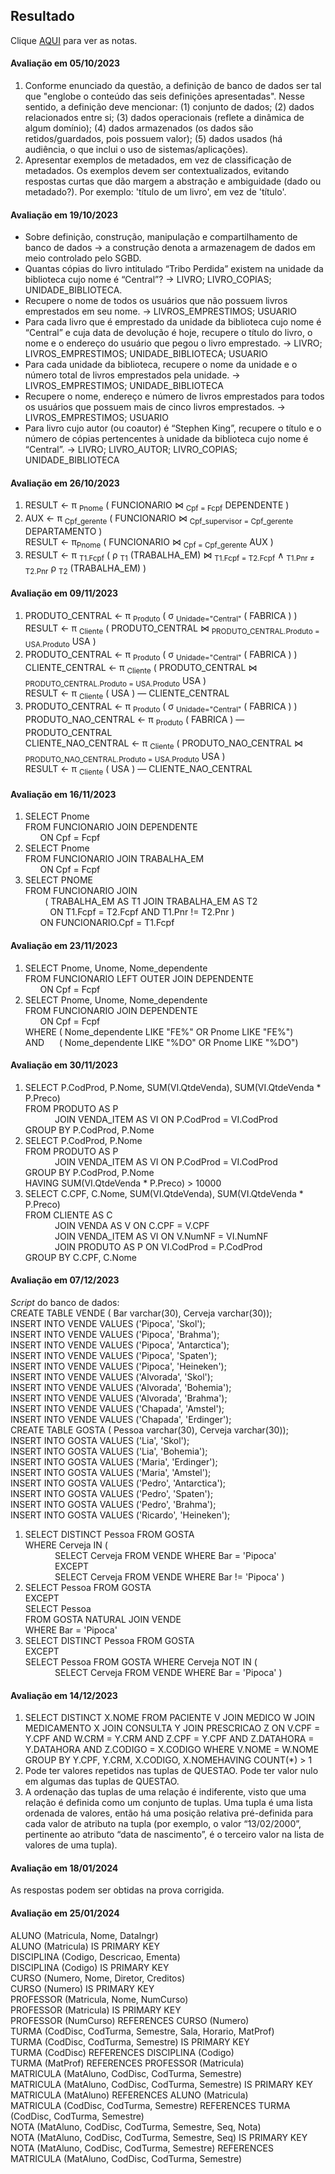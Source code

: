 ## Resultado

Clique [AQUI](../media/bd-2023-2-bes-resumo.pdf) para ver as notas.

#### Avaliação em 05/10/2023
1. Conforme enunciado da questão, a definição de banco de dados ser tal que "englobe o conteúdo das seis definições apresentadas". Nesse sentido, a definição deve mencionar: (1) conjunto de dados; (2) dados relacionados entre si; (3) dados operacionais (reflete a dinâmica de algum domínio); (4) dados armazenados (os dados são retidos/guardados, pois possuem valor); (5) dados usados (há audiência, o que inclui o uso de sistemas/aplicações).
2. Apresentar exemplos de metadados, em vez de classificação de metadados. Os exemplos devem ser contextualizados, evitando respostas curtas que dão margem a abstração e ambiguidade (dado ou metadado?). Por exemplo: 'título de um livro', em vez de 'título'.

#### Avaliação em 19/10/2023
- Sobre definição, construção, manipulação e compartilhamento de banco de dados -> a construção denota a armazenagem de dados em meio controlado pelo SGBD.
- Quantas cópias do livro intitulado “Tribo Perdida” existem na unidade da biblioteca cujo nome é “Central”? -> LIVRO; LIVRO_COPIAS; UNIDADE_BIBLIOTECA.
- Recupere o nome de todos os usuários que não possuem livros emprestados em seu nome. -> LIVROS_EMPRESTIMOS; USUARIO
- Para cada livro que é emprestado da unidade da biblioteca cujo nome é “Central” e cuja data de devolução é hoje, recupere o título do livro, o nome e o endereço do usuário que pegou o livro emprestado.	-> LIVRO; LIVROS_EMPRESTIMOS; UNIDADE_BIBLIOTECA; USUARIO
- Para cada unidade da biblioteca, recupere o nome da unidade e o número total de livros emprestados pela unidade.	-> LIVROS_EMPRESTIMOS; UNIDADE_BIBLIOTECA
- Recupere o nome, endereço e número de livros emprestados para todos os usuários que possuem mais de cinco livros emprestados.	-> LIVROS_EMPRESTIMOS; USUARIO
- Para livro cujo autor (ou coautor) é “Stephen King”, recupere o título e o número de cópias pertencentes à unidade da biblioteca cujo nome é “Central”.	-> LIVRO; LIVRO_AUTOR; LIVRO_COPIAS; UNIDADE_BIBLIOTECA

#### Avaliação em 26/10/2023

1. RESULT ← π <sub>Pnome</sub> ( FUNCIONARIO ⋈ <sub>Cpf = Fcpf</sub> DEPENDENTE )
1. AUX ← π <sub>Cpf_gerente</sub> ( FUNCIONARIO ⋈ <sub>Cpf_supervisor = Cpf_gerente</sub> DEPARTAMENTO )<br>RESULT ← π<sub>Pnome</sub> ( FUNCIONARIO ⋈ <sub>Cpf = Cpf_gerente</sub> AUX )
1. RESULT ← π <sub>T1.Fcpf</sub> ( ρ <sub>T1</sub> (TRABALHA_EM) ⋈ <sub>T1.Fcpf = T2.Fcpf</sub> &#8743; <sub>T1.Pnr &#8800; T2.Pnr</sub> ρ <sub>T2</sub> (TRABALHA_EM) )

#### Avaliação em 09/11/2023

1. PRODUTO_CENTRAL ← π <sub>Produto</sub> ( σ <sub>Unidade="Central"</sub> ( FABRICA ) )<br>
RESULT ← π <sub>Cliente</sub> ( PRODUTO_CENTRAL ⋈ <sub>PRODUTO_CENTRAL.Produto = USA.Produto</sub> USA )
1. PRODUTO_CENTRAL ← π <sub>Produto</sub> ( σ <sub>Unidade="Central"</sub> ( FABRICA ) )<br>
CLIENTE_CENTRAL ← π <sub>Cliente</sub> ( PRODUTO_CENTRAL ⋈ <sub>PRODUTO_CENTRAL.Produto = USA.Produto</sub> USA )<br>
RESULT ← π <sub>Cliente</sub> ( USA )  &#8213; CLIENTE_CENTRAL
1. PRODUTO_CENTRAL ← π <sub>Produto</sub> ( σ <sub>Unidade="Central"</sub> ( FABRICA ) )<br>
PRODUTO_NAO_CENTRAL ← π <sub>Produto</sub> ( FABRICA ) &#8213; PRODUTO_CENTRAL<br>
CLIENTE_NAO_CENTRAL ← π <sub>Cliente</sub> ( PRODUTO_NAO_CENTRAL ⋈ <sub>PRODUTO_NAO_CENTRAL.Produto = USA.Produto</sub> USA )<br>
RESULT ← π <sub>Cliente</sub> ( USA )  &#8213; CLIENTE_NAO_CENTRAL

#### Avaliação em 16/11/2023

1. SELECT Pnome<br>FROM FUNCIONARIO JOIN DEPENDENTE<br>&nbsp;&nbsp;&nbsp;&nbsp;&nbsp;&nbsp;ON Cpf = Fcpf
2. SELECT Pnome<br>FROM FUNCIONARIO JOIN TRABALHA_EM<br>&nbsp;&nbsp;&nbsp;&nbsp;&nbsp;&nbsp;ON Cpf = Fcpf
3. SELECT PNOME<br>FROM FUNCIONARIO JOIN<br>&nbsp;&nbsp;&nbsp;&nbsp;&nbsp;&nbsp;&nbsp;&nbsp;( TRABALHA_EM AS T1 JOIN TRABALHA_EM AS T2<br>&nbsp;&nbsp;&nbsp;&nbsp;&nbsp;&nbsp;&nbsp;&nbsp;&nbsp;&nbsp;ON T1.Fcpf = T2.Fcpf AND T1.Pnr != T2.Pnr )<br>&nbsp;&nbsp;&nbsp;&nbsp;&nbsp;&nbsp;ON FUNCIONARIO.Cpf = T1.Fcpf

#### Avaliação em 23/11/2023

1. SELECT Pnome, Unome, Nome_dependente<br>FROM FUNCIONARIO LEFT OUTER JOIN DEPENDENTE<br>&nbsp;&nbsp;&nbsp;&nbsp;&nbsp;&nbsp;ON Cpf = Fcpf
1. SELECT Pnome, Unome, Nome_dependente<br>FROM FUNCIONARIO JOIN DEPENDENTE<br>&nbsp;&nbsp;&nbsp;&nbsp;&nbsp;&nbsp;ON Cpf = Fcpf<br>WHERE ( Nome_dependente LIKE "FE%" OR Pnome LIKE "FE%")<br>AND&nbsp;&nbsp;&nbsp;&nbsp;&nbsp;&nbsp;( Nome_dependente LIKE "%DO" OR Pnome LIKE "%DO")

#### Avaliação em 30/11/2023

1. SELECT P.CodProd, P.Nome, SUM(VI.QtdeVenda), SUM(VI.QtdeVenda * P.Preco)<br>
FROM PRODUTO AS P<br>
&nbsp;&nbsp;&nbsp;&nbsp;&nbsp;&nbsp;&nbsp;&nbsp;&nbsp;&nbsp;&nbsp;&nbsp;JOIN VENDA_ITEM AS VI ON P.CodProd = VI.CodProd<br>
GROUP BY P.CodProd, P.Nome
1. SELECT P.CodProd, P.Nome<br>
FROM PRODUTO AS P<br>
&nbsp;&nbsp;&nbsp;&nbsp;&nbsp;&nbsp;&nbsp;&nbsp;&nbsp;&nbsp;&nbsp;&nbsp;JOIN VENDA_ITEM AS VI ON P.CodProd = VI.CodProd<br>
GROUP BY P.CodProd, P.Nome<br>
HAVING SUM(VI.QtdeVenda * P.Preco) > 10000
1. SELECT C.CPF, C.Nome, SUM(VI.QtdeVenda), SUM(VI.QtdeVenda * P.Preco)<br>
FROM CLIENTE AS C<br>
&nbsp;&nbsp;&nbsp;&nbsp;&nbsp;&nbsp;&nbsp;&nbsp;&nbsp;&nbsp;&nbsp;&nbsp;JOIN VENDA AS V	ON C.CPF = V.CPF<br>
&nbsp;&nbsp;&nbsp;&nbsp;&nbsp;&nbsp;&nbsp;&nbsp;&nbsp;&nbsp;&nbsp;&nbsp;JOIN VENDA_ITEM AS VI ON V.NumNF = VI.NumNF<br>
&nbsp;&nbsp;&nbsp;&nbsp;&nbsp;&nbsp;&nbsp;&nbsp;&nbsp;&nbsp;&nbsp;&nbsp;JOIN PRODUTO AS P ON VI.CodProd = P.CodProd<br>
GROUP BY C.CPF, C.Nome

#### Avaliação em 07/12/2023

_Script_ do banco de dados:<br>
CREATE TABLE VENDE ( Bar varchar(30), Cerveja varchar(30));<br>
INSERT INTO VENDE VALUES ('Pipoca', 'Skol');<br>
INSERT INTO VENDE VALUES ('Pipoca', 'Brahma');<br>
INSERT INTO VENDE VALUES ('Pipoca', 'Antarctica');<br>
INSERT INTO VENDE VALUES ('Pipoca', 'Spaten');<br>
INSERT INTO VENDE VALUES ('Pipoca', 'Heineken');<br>
INSERT INTO VENDE VALUES ('Alvorada', 'Skol');<br>
INSERT INTO VENDE VALUES ('Alvorada', 'Bohemia');<br>
INSERT INTO VENDE VALUES ('Alvorada', 'Brahma');<br>
INSERT INTO VENDE VALUES ('Chapada', 'Amstel');<br>
INSERT INTO VENDE VALUES ('Chapada', 'Erdinger');<br>
CREATE TABLE GOSTA ( Pessoa varchar(30), Cerveja varchar(30));<br>
INSERT INTO GOSTA VALUES ('Lia', 'Skol');<br>
INSERT INTO GOSTA VALUES ('Lia', 'Bohemia');<br>
INSERT INTO GOSTA VALUES ('Maria', 'Erdinger');<br>
INSERT INTO GOSTA VALUES ('Maria', 'Amstel');<br>
INSERT INTO GOSTA VALUES ('Pedro', 'Antarctica');<br>
INSERT INTO GOSTA VALUES ('Pedro', 'Spaten');<br>
INSERT INTO GOSTA VALUES ('Pedro', 'Brahma');<br>
INSERT INTO GOSTA VALUES ('Ricardo', 'Heineken');

1. SELECT DISTINCT Pessoa FROM GOSTA<br>
WHERE Cerveja IN (<br>
&nbsp;&nbsp;&nbsp;&nbsp;&nbsp;&nbsp;&nbsp;&nbsp;&nbsp;&nbsp;&nbsp;&nbsp;SELECT Cerveja FROM VENDE WHERE Bar = 'Pipoca'<br>
&nbsp;&nbsp;&nbsp;&nbsp;&nbsp;&nbsp;&nbsp;&nbsp;&nbsp;&nbsp;&nbsp;&nbsp;EXCEPT<br>
&nbsp;&nbsp;&nbsp;&nbsp;&nbsp;&nbsp;&nbsp;&nbsp;&nbsp;&nbsp;&nbsp;&nbsp;SELECT Cerveja FROM VENDE WHERE Bar != 'Pipoca' )
1. SELECT Pessoa FROM GOSTA<br>
EXCEPT<br>
SELECT Pessoa<br>
FROM GOSTA NATURAL JOIN VENDE<br>
WHERE Bar = 'Pipoca'
1. SELECT DISTINCT Pessoa FROM GOSTA<br>
EXCEPT<br>
SELECT Pessoa FROM GOSTA WHERE Cerveja NOT IN (<br>
&nbsp;&nbsp;&nbsp;&nbsp;&nbsp;&nbsp;&nbsp;&nbsp;&nbsp;&nbsp;&nbsp;&nbsp;SELECT Cerveja FROM VENDE WHERE Bar = 'Pipoca' )

#### Avaliação em 14/12/2023

1. SELECT DISTINCT X.NOME FROM PACIENTE V JOIN MEDICO W JOIN MEDICAMENTO X JOIN CONSULTA Y JOIN PRESCRICAO Z ON V.CPF = Y.CPF AND W.CRM = Y.CRM AND Z.CPF = Y.CPF AND Z.DATAHORA = Y.DATAHORA AND Z.CODIGO = X.CODIGO WHERE V.NOME = W.NOME GROUP BY Y.CPF, Y.CRM, X.CODIGO, X.NOMEHAVING COUNT(*) > 1
1. Pode ter valores repetidos nas tuplas de QUESTAO. Pode ter valor nulo em algumas das tuplas de QUESTAO. 
1. A ordenação das tuplas de uma relação é indiferente, visto que uma relação é definida como um conjunto de tuplas. Uma tupla é uma lista ordenada de valores, então há uma posição relativa pré-definida para cada valor de atributo na tupla (por exemplo, o valor “13/02/2000”, pertinente ao atributo “data de nascimento”, é o terceiro valor na lista de valores de uma tupla).

#### Avaliação em 18/01/2024

As respostas podem ser obtidas na prova corrigida.

#### Avaliação em 25/01/2024

ALUNO (Matricula, Nome, DataIngr)<br>
ALUNO (Matricula) IS PRIMARY KEY<br>
DISCIPLINA (Codigo, Descricao, Ementa)<br>
DISCIPLINA (Codigo) IS PRIMARY KEY<br>
CURSO (Numero, Nome, Diretor, Creditos)<br>
CURSO (Numero) IS PRIMARY KEY<br>
PROFESSOR (Matricula, Nome, NumCurso)<br>
PROFESSOR (Matricula) IS PRIMARY KEY<br>
PROFESSOR (NumCurso) REFERENCES CURSO (Numero)<br>
TURMA (CodDisc, CodTurma, Semestre, Sala, Horario, MatProf)<br>
TURMA (CodDisc, CodTurma, Semestre) IS PRIMARY KEY<br>
TURMA (CodDisc) REFERENCES DISCIPLINA (Codigo)<br>
TURMA (MatProf) REFERENCES PROFESSOR (Matricula)<br>
MATRICULA (MatAluno, CodDisc, CodTurma, Semestre)<br>
MATRICULA (MatAluno, CodDisc, CodTurma, Semestre) IS PRIMARY KEY<br>
MATRICULA (MatAluno) REFERENCES ALUNO (Matricula)<br>
MATRICULA (CodDisc, CodTurma, Semestre) REFERENCES TURMA (CodDisc, CodTurma, Semestre)<br>
NOTA (MatAluno, CodDisc, CodTurma, Semestre, Seq, Nota)<br>
NOTA (MatAluno, CodDisc, CodTurma, Semestre, Seq) IS PRIMARY KEY<br>
NOTA (MatAluno, CodDisc, CodTurma, Semestre) REFERENCES MATRICULA (MatAluno, CodDisc, CodTurma, Semestre)


